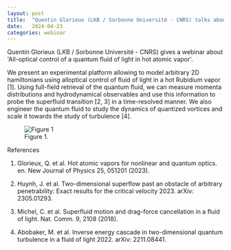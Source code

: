 ```yaml
---
layout: post
title:  "Quentin Glorieux (LKB / Sorbonne Université - CNRS) talks about 'All-optical control of a quantum fluid of light in hot atomic vapor' (4PM UK time - 23rd April)"
date:   2024-04-23
categories: webinar
---
```

Quentin Glorieux (LKB / Sorbonne Université - CNRS) gives a webinar about 'All-optical control of a quantum fluid of light in hot atomic vapor'.

We present an experimental platform allowing to model arbitrary 2D hamiltonians using alloptical
control of fluid of light in a hot Rubidium vapor [1]. Using full-field retrieval of the
quantum fluid, we can measure momenta distributions and hydrodynamical observables and
use this information to probe the superfluid transition [2, 3] in a time-resolved manner. We also
engineer the quantum fluid to study the dynamics of quantized vortices and scale it towards
the study of turbulence [4].

<figure>
  <img src="https://uk-quantum-fluids-network.github.io/webinars/Figure_QuentinGlorieux.png" alt="Figure 1">
  <figcaption>Figure 1.</figcaption>
</figure>

References

1. Glorieux, Q. et al. Hot atomic vapors for nonlinear and quantum optics. en. New Journal
of Physics 25, 051201 (2023).

2. Huynh, J. et al. Two-dimensional superflow past an obstacle of arbitrary penetrability: Exact
results for the critical velocity 2023. arXiv: 2305.01293.

3. Michel, C. et al. Superfluid motion and drag-force cancellation in a fluid of light. Nat.
Comm. 9, 2108 (2018).

4. Abobaker, M. et al. Inverse energy cascade in two-dimensional quantum turbulence in a
fluid of light 2022. arXiv: 2211.08441.
